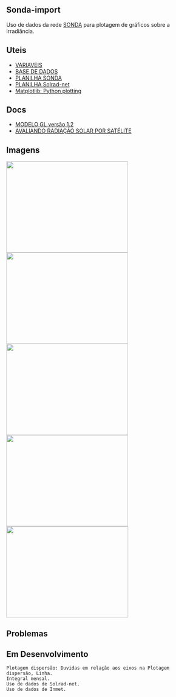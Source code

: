 ## Sonda-import
Uso de dados da rede [SONDA](http://sonda.ccst.inpe.br/) para plotagem de gráficos sobre a irradiância.

## Uteis
* [VARIAVEIS](http://sonda.ccst.inpe.br/infos/variaveis.html)
* [BASE DE DADOS](http://sonda.ccst.inpe.br/basedados/index.html)
* [PLANILHA SONDA](https://docs.google.com/spreadsheets/d/1ES7P4ceGymjs6OZsKRsFb3sd5BV8xkTk7Xd2MNBP59U/edit?usp=sharing)
* [PLANILHA Solrad-net](https://docs.google.com/spreadsheets/d/1X-PWb7m5uWbimovofMT0PRdH1fbAE42fSPsN49ktA4Y/edit?usp=sharing)
* [Matplotlib: Python plotting](https://matplotlib.org/)

## Docs
* [MODELO GL versão 1.2](http://satelite.cptec.inpe.br/radiacao/docs/RefTT/RTecnico001-2011-RST-20110624b.pdf)
* [AVALIANDO RADIAÇÃO SOLAR POR SATÉLITE](https://github.com/LuizFelipeNeves/Sonda-import/blob/master/src/docs/Avaliando_RSolar_por_Sat%C3%A9lite_Ceballos_et_al.pdf)

## Imagens
<img width="320" height="240" src="https://raw.githubusercontent.com/LuizFelipeNeves/Sonda-import/master/DADOS/IMAGENS/CPA/02/32.png">
<img width="320" height="240" src="https://raw.githubusercontent.com/LuizFelipeNeves/Sonda-import/master/DADOS/IMAGENS/CPA/02/49.png">
<img width="320" height="240" src="https://raw.githubusercontent.com/LuizFelipeNeves/Sonda-import/master/DADOS/IMAGENS/CPA/02/50.png">

<img width="320" height="240" src="https://raw.githubusercontent.com/LuizFelipeNeves/Sonda-import/master/DADOS/IMAGENS/CPA/02/Mensal.png">

<img width="321" height="240" src="https://raw.githubusercontent.com/LuizFelipeNeves/Sonda-import/master/DADOS/IMAGENS/CPA/02/Dispersao.png">

## Problemas

## Em Desenvolvimento
    Plotagem dispersão: Duvidas em relação aos eixos na Plotagem dispersão, Linha.
    Integral mensal.
    Uso de dados de Solrad-net.
    Uso de dados de Inmet.
